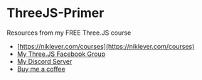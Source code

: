 # ThreeJS-Primer
Resources from my FREE Three.JS course

- [https://niklever.com/courses](https://niklever.com/courses)
- [My Three.JS Facebook Group](https://www.facebook.com/groups/nikthreejs )
- [My Discord Server](https://discord.gg/Z2ywNjPejv )
- [Buy me a coffee](https://ko-fi.com/niklever)
